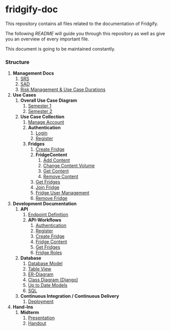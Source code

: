 # fridgify-doc
This repository contains all files related to the documentation of Fridgify.

The following *README* will guide you through this repository as well as give you an overview of every important file.

This document is going to be maintained constantly.

### Structure
1. **Management Docs**
   1. [SRS](./planning/srs.md)
   2. [SAD](./planning/architecture/rup_sad.md)
   3. [Risk Management & Use Case Durations](./planning/risks/risk.md)
2. **Use Cases**
   1. **Overall Use Case Diagram**
      1. [Semester 1](./use_cases/overall_ucd.png)
      2. [Semester 2](./use_cases/overall_ucd_v2.png)
   2. **Use Case Collection**
      1. [Manage Account](./use_cases/account/manageAccountUC.md)
      2. **Authentication**
         1. [Login](./use_cases/authentication/login/login.md)
         2. [Register](./use_cases/authentication/register/register.md)
      3. **Fridges**
         1. [Create Fridge](./use_cases/fridge_ucs/createFridge/createFridgeUseCase.md)
         2. **FridgeContent**
            1. [Add Content](./use_cases/fridge_ucs/fridgeContent/addContent/addContentUseCase.md)
            2. [Change Content Volume](./use_cases/fridge_ucs/fridgeContent/changeContentVolume/changeContentVolume.md)
            3. [Get Content](./use_cases/fridge_ucs/fridgeContent/getContent/getFridgeContentUseCase.md)
            4. [Remove Content](./use_cases/fridge_ucs/fridgeContent/removeContent/removeContentUseCase.md)
         3. [Get Fridges](./use_cases/fridge_ucs/getFridges/getFridgesUseCase.md)
         4. [Join Fridge](./use_cases/fridge_ucs/joinFridge/joinFridgeUseCase.md)
         5. [Fridge User Management](./use_cases/fridge_ucs/management/ManageFridgeUsersUC.md)
         6. [Remove Fridge](./use_cases/fridge_ucs/removeFridge/deleteFridgeUseCase.md)
3. **Development Documentation**
   1. **API**
      1. [Endpoint Definition](./planning/api-doc/endpoint_definition.txt)
      2. **API-Workflows**
         1. [Authentication](./planning/workflows/authentication_system.md)
         2. [Register](./planning/api-doc/api-workflows/auth_register.md)
         3. [Create Fridge](./planning/api-doc/api-workflows/create_fridge.md)
         4. [Fridge Content](./planning/api-doc/api-workflows/fridge_content.md)
         5. [Get Fridges](./planning/api-doc/api-workflows/get_fridges.md)
         6. [Fridge Roles](./planning/api-doc/api-workflows/role_management.md)
   2. **Database**
      1. [Database Model](./planning/database/Fridgify_DBModel.png)
      2. [Table View](./planning/database/Fridgify_Tables.png)
      3. [ER-Diagram](./planning/database/Fridgify-ER.png)
      4. [Class Diagram (Django)](./planning/database/generatedClassDiagram.png)
      5. [Up to Date Models](./planning/database/models.md)
      6. [SQL](./planning/database/tablecreation.sql)
   3. **Continuous Integration / Continuous Delivery**
      1. [Deployment](planning/ci_cd/Fridgify_deployment.pdf)
4. **Hand-Ins**
   1. **Midterm**
      1. [Presentation](public/midterm/Fridgify-Midterm.pptx)
      2. [Handout](public/midterm/handout.pdf)
